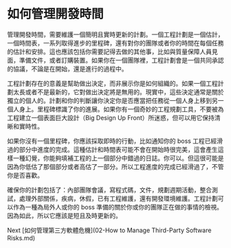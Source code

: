 # 如何管理開發時間
[//]: # (Version:1.0.0)
管理開發時間，需要維護一個簡明且實時更新的計劃。一個工程計劃是一個估計，一個時間表，一系列取得進步的里程碑，還有對你的團隊或者你的時間在每個任務的估計和安排。這也應該包括你需要記得去做的其他事，比如與質量保障人員見面，準備文件，或者訂購裝置。如果你在一個團隊裡，工程計劃會是一個共同承認的協議，不論是在開始，還是進行的過程中。

工程計劃存在的意義是幫助做出決定，而非展示你是如何組織的。如果一個工程計劃太長或者不是最新的，它對做出決定將是無用的。現實中，這些決定通常是關於獨立的個人的。計劃和你的判斷讓你決定你是否應當把任務從一個人身上移到另一個人身上。里程碑標識了你的進展。如果你有一個奇妙的工程規劃工具，不要被為工程建立一個表面巨大設計（Big Design Up Front）所迷惑，但可以用它保持清晰和實時性。

如果你沒有一個里程碑，你應該採取即時的行動，比如通知你的 boss 工程已經滑過的部分中進度的完成。這種估計和時間表可能不會在開始時很完美，這會產生這樣一種幻覺，你能夠填補工程的上一個部分中錯過的日誌。你可以。但這很可能是因為你低估了那個部分或者高估了一部分。所以工程進度的完成已經滑過了，不管你是否喜歡。

確保你的計劃包括了：內部團隊會議，寫程式碼，文件，規劃週期活動，整合測試，處理外部關係，疾病，休假，已有工程維護，還有開發環境維護。工程計劃可以作為一種為局外人或你的 boss 準備的關於你或你的團隊正在做的事情的檢視。因為如此，所以它應該是短且及時更新的。

Next [如何管理第三方軟體危機](02-How to Manage Third-Party Software Risks.md)
